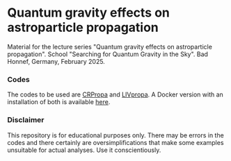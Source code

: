 # Quantum gravity effects on astroparticle propagation

Material for the lecture series "Quantum gravity effects on astroparticle propagation". 
School "Searching for Quantum Gravity in the Sky". 
Bad Honnef, Germany, February 2025.



### Codes

The codes to be used are [CRPropa](https://github.com/CRPropa/CRPropa3/tree/master/src/module) and [LIVpropa](https://github.com/rafaelab/LIVpropa).
A Docker version with an installation of both is available [here](https://hub.docker.com/repository/docker/8rafael/crpropa-playground/general).


### Disclaimer

This repository is for educational purposes only.
There may be errors in the codes and there certainly are oversimplifications that make some examples unsuitable for actual analyses.
Use it conscientiously.
